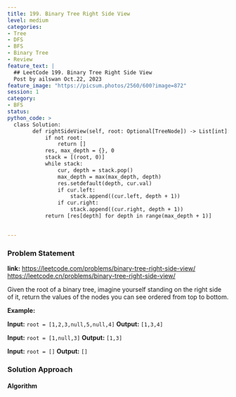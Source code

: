 ```yaml
---
title: 199. Binary Tree Right Side View
level: medium
categories:
- Tree
- DFS
- BFS
- Binary Tree
- Review
feature_text: |
  ## LeetCode 199. Binary Tree Right Side View
  Post by ailswan Oct.22, 2023
feature_image: "https://picsum.photos/2560/600?image=872"
session: 1
category:
- BFS
status: 
python_code: >
  class Solution:
        def rightSideView(self, root: Optional[TreeNode]) -> List[int]:
            if not root:
                return []
            res, max_depth = {}, 0 
            stack = [(root, 0)]
            while stack:
                cur, depth = stack.pop()
                max_depth = max(max_depth, depth)
                res.setdefault(depth, cur.val)
                if cur.left:
                    stack.append((cur.left, depth + 1))
                if cur.right:
                    stack.append((cur.right, depth + 1))
            return [res[depth] for depth in range(max_depth + 1)]

   
---
```


### Problem Statement
**link:**
https://leetcode.com/problems/binary-tree-right-side-view/
https://leetcode.cn/problems/binary-tree-right-side-view/
 
Given the root of a binary tree, imagine yourself standing on the right side of it, return the values of the nodes you can see ordered from top to bottom.

**Example:**

**Input:** `root = [1,2,3,null,5,null,4]`
**Output:** `[1,3,4]`
 
**Input:** `root = [1,null,3]`
**Output:** `[1,3]`

**Input:** `root = []`
**Output:** `[]`
 

### Solution Approach
 
#### Algorithm
 